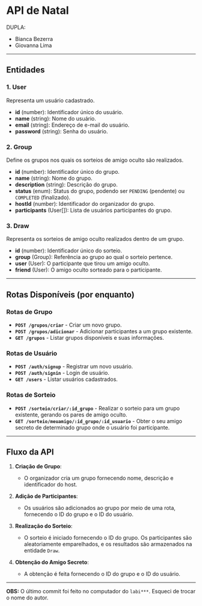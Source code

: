 # API de Natal
DUPLA:
- Bianca Bezerra
- Giovanna Lima
---

## Entidades

### 1. **User**
Representa um usuário cadastrado.

- **id** (number): Identificador único do usuário.
- **name** (string): Nome do usuário.
- **email** (string): Endereço de e-mail do usuário.
- **password** (string): Senha do usuário.

### 2. **Group**
Define os grupos nos quais os sorteios de amigo oculto são realizados.

- **id** (number): Identificador único do grupo.
- **name** (string): Nome do grupo.
- **description** (string): Descrição do grupo.
- **status** (enum): Status do grupo, podendo ser `PENDING` (pendente) ou `COMPLETED` (finalizado).
- **hostId** (number): Identificador do organizador do grupo.
- **participants** (User[]): Lista de usuários participantes do grupo.

### 3. **Draw**
Representa os sorteios de amigo oculto realizados dentro de um grupo.

- **id** (number): Identificador único do sorteio.
- **group** (Group): Referência ao grupo ao qual o sorteio pertence.
- **user** (User): O participante que tirou um amigo oculto.
- **friend** (User): O amigo oculto sorteado para o participante.

---

## Rotas Disponíveis (por enquanto)

### Rotas de Grupo
- **`POST /grupos/criar`** - Criar um novo grupo.
- **`POST /grupos/adicionar`** - Adicionar participantes a um grupo existente.
- **`GET /grupos`** - Listar grupos disponíveis e suas informações.

### Rotas de Usuário
- **`POST /auth/signup`** - Registrar um novo usuário.
- **`POST /auth/signin`** - Login de usuário.
- **`GET /users`** - Listar usuários cadastrados.

### Rotas de Sorteio
- **`POST /sorteio/criar/:id_grupo`** - Realizar o sorteio para um grupo existente, gerando os pares de amigo oculto.
- **`GET /sorteio/meuamigo/:id_grupo/:id_usuario`** - Obter o seu amigo secreto de determinado grupo onde o usuário foi participante.

---

## Fluxo da API

1. **Criação de Grupo**:
   - O organizador cria um grupo fornecendo nome, descrição e identificador do host.

2. **Adição de Participantes**:
   - Os usuários são adicionados ao grupo por meio de uma rota, fornecendo o ID do grupo e o ID do usuário.

3. **Realização do Sorteio**:
   - O sorteio é iniciado fornecendo o ID do grupo. Os participantes são aleatoriamente emparelhados, e os resultados são armazenados na entidade `Draw`.

4. **Obtenção do Amigo Secreto**:
   - A obtenção é feita fornecendo o ID do grupo e o ID do usuário.

---

**OBS:** O último commit foi feito no computador do `labi***`. Esqueci de trocar o nome do autor.

